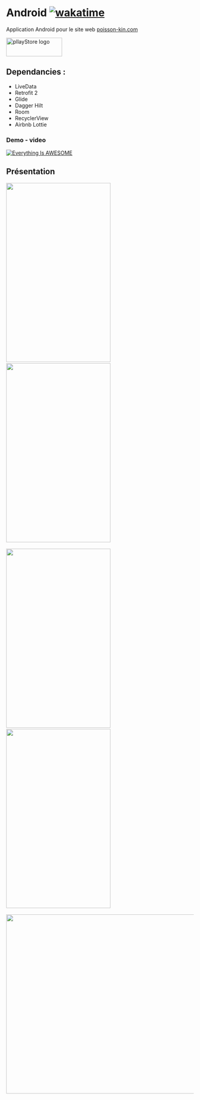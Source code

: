 # Android [![wakatime](https://wakatime.com/badge/github/josue-lubaki/FishApp-Android.svg)](https://wakatime.com/badge/github/josue-lubaki/FishApp-Android)
 Application Android pour le site web <a href="https://poisson-kin.com" target="_blank">poisson-kin.com</a>
 
 <a href="https://play.google.com/store/apps/details?id=ca.josue.fishapp"  rel="noopener noreferrer" target="_blank">
    <img src="https://images.squarespace-cdn.com/content/v1/6089653d9b3d423216d4fc70/1619912777616-MZTU900VIV41A3V2KLMQ/GooglePLay.png" 
         alt="pllayStore logo"
         width="150"
         height="50"/>
  </a>
  
## Dependancies :
- LiveData
- Retrofit 2
- Glide
- Dagger Hilt
- Room
- RecyclerView
- Airbnb Lottie

### Demo - video
[![Everything Is AWESOME](https://videoapi-muybridge.vimeocdn.com/animated-thumbnails/image/efe79b04-4f7e-4f85-8a40-3c9160f56473.gif?ClientID=vimeo-core-prod&Date=1641317527&Signature=729af75481adc23211acbc5163b23b02e6cf496c)](https://youtu.be/oz61vSAugws "Application PSK")

## Présentation
<p>
<img src="https://imgur.com/7jBjl6c.png" width=280 height=480 /> &emsp;
<img src="https://imgur.com/VNONXNS.png" width=280 height=480 /> &emsp;
</p>
<p>
<img src="https://imgur.com/odLaVSp.png" width=280 height=480 /> &emsp; 
<img src="https://imgur.com/229JRNX.png" width=280 height=480 /> &emsp;
</p>
<p>
<img src="https://imgur.com/Cc73lL6.png" width=585 height=480 /> &emsp;
</p>
